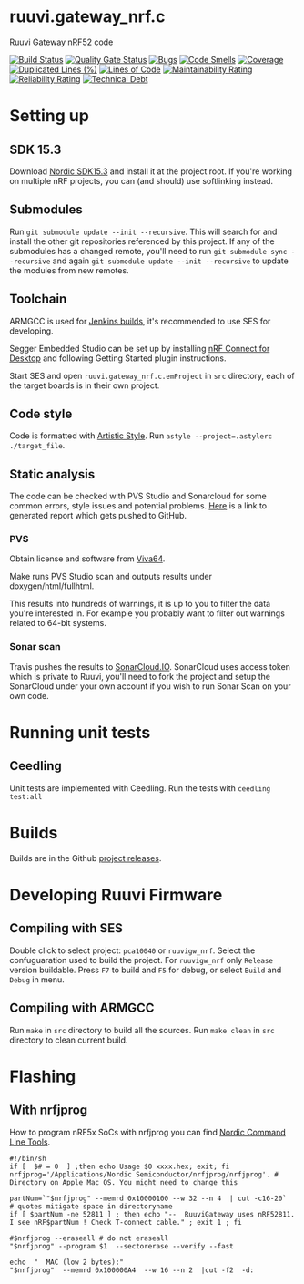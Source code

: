 # ruuvi.gateway_nrf.c
Ruuvi Gateway nRF52 code

[![Build Status](https://travis-ci.org/ruuvi/ruuvi.gateway_nrf.c.svg?branch=master)](https://travis-ci.org/ruuvi/ruuvi.gateway_nrf.c)
[![Quality Gate Status](https://sonarcloud.io/api/project_badges/measure?project=ruuvi.gateway_nrf.c&metric=alert_status)](https://sonarcloud.io/dashboard?id=ruuvi.gateway_nrf.c)
[![Bugs](https://sonarcloud.io/api/project_badges/measure?project=ruuvi.gateway_nrf.c&metric=bugs)](https://sonarcloud.io/dashboard?id=ruuvi.gateway_nrf.c)
[![Code Smells](https://sonarcloud.io/api/project_badges/measure?project=ruuvi.gateway_nrf.c&metric=code_smells)](https://sonarcloud.io/dashboard?id=ruuvi.gateway_nrf.c)
[![Coverage](https://sonarcloud.io/api/project_badges/measure?project=ruuvi.gateway_nrf.c&metric=coverage)](https://sonarcloud.io/dashboard?id=ruuvi.gateway_nrf.c)
[![Duplicated Lines (%)](https://sonarcloud.io/api/project_badges/measure?project=ruuvi.gateway_nrf.c&metric=duplicated_lines_density)](https://sonarcloud.io/dashboard?id=ruuvi.gateway_nrf.c)
[![Lines of Code](https://sonarcloud.io/api/project_badges/measure?project=ruuvi.gateway_nrf.c&metric=ncloc)](https://sonarcloud.io/dashboard?id=ruuvi.gateway_nrf.c)
[![Maintainability Rating](https://sonarcloud.io/api/project_badges/measure?project=ruuvi.gateway_nrf.c&metric=sqale_rating)](https://sonarcloud.io/dashboard?id=ruuvi.gateway_nrf.c)
[![Reliability Rating](https://sonarcloud.io/api/project_badges/measure?project=ruuvi.gateway_nrf.c&metric=reliability_rating)](https://sonarcloud.io/dashboard?id=ruuvi.gateway_nrf.c)
[![Technical Debt](https://sonarcloud.io/api/project_badges/measure?project=ruuvi.gateway_nrf.c&metric=sqale_index)](https://sonarcloud.io/dashboard?id=ruuvi.gateway_nrf.c)

# Setting up
## SDK 15.3
Download [Nordic SDK15.3](https://developer.nordicsemi.com/nRF5_SDK/nRF5_SDK_v15.x.x/) and install it at the project root.
If you're working on multiple nRF projects, you can (and should) use softlinking instead.

## Submodules
Run `git submodule update --init --recursive`. This will search for and install the other git repositories referenced by this project. If any of the submodules has a changed remote, you'll need to run `git submodule sync --recursive` and again `git submodule update --init --recursive` to update the modules from new remotes. 

## Toolchain
ARMGCC is used for [Jenkins builds](http://jenkins.ruuvi.com/job/ruuvi.gateway_nrf.c/), it's recommended to use SES for developing.
 
Segger Embedded Studio can be set up by installing [nRF Connect for Desktop](https://www.nordicsemi.com/?sc_itemid=%7BB935528E-8BFA-42D9-8BB5-83E2A5E1FF5C%7D) 
and following Getting Started plugin instructions.

Start SES and open `ruuvi.gateway_nrf.c.emProject` in `src` directory, each of the target boards is in their own project.

## Code style
Code is formatted with [Artistic Style](http://astyle.sourceforge.net). 
Run `astyle --project=.astylerc ./target_file`.

## Static analysis
The code can be checked with PVS Studio and Sonarcloud for some common errors, style issues and potential problems. [Here](https://ruuvi.github.io/ruuvi.gateway_nrf.c/fullhtml/index.html) is a link to generated report which gets pushed to GitHub.


### PVS
Obtain license and software from [Viva64](https://www.viva64.com/en/pvs-studio/).

Make runs PVS Studio scan and outputs results under doxygen/html/fullhtml. 

This results into hundreds of warnings, it is up to you to filter the data you're interested in. For example you probably want to filter out warnings related to 64-bit systems. 

### Sonar scan
Travis pushes the results to [SonarCloud.IO](https://sonarcloud.io/dashboard?id=ruuvi.gateway_nrf.c).
SonarCloud uses access token which is private to Ruuvi, you'll need to fork the project and setup
the SonarCloud under your own account if you wish to run Sonar Scan on your own code.

# Running unit tests
## Ceedling
Unit tests are implemented with Ceedling. Run the tests with
`ceedling test:all`

# Builds
Builds are in the Github [project releases](https://github.com/ruuvi/ruuvi.gateway_nrf.c/releases).

# Developing Ruuvi Firmware
## Compiling with SES
Double click to select project: `pca10040` or `ruuvigw_nrf`. 
Select the confuguaration used to build the project. For `ruuvigw_nrf` only `Release` version buildable.
Press `F7` to build and `F5` for debug, or select `Build` and `Debug` in menu.

## Compiling with ARMGCC
Run `make` in `src` directory to build all the sources. 
Run `make clean` in `src` directory to clean current build.

# Flashing
## With nrfjprog
How to program nRF5x SoCs with nrfjprog you can find [Nordic Command Line Tools](https://www.nordicsemi.com/Software-and-Tools/Development-Tools/nRF-Command-Line-Tools).
```
#!/bin/sh
if [  $# = 0  ] ;then echo Usage $0 xxxx.hex; exit; fi
nrfjprog='/Applications/Nordic Semiconductor/nrfjprog/nrfjprog'. #  Directory on Apple Mac OS. You might need to change this

partNum=`"$nrfjprog" --memrd 0x10000100 --w 32 --n 4  | cut -c16-20`    # quotes mitigate space in directoryname
if [ $partNum -ne 52811 ] ; then echo "--  RuuviGateway uses nRF52811. I see nRF$partNum ! Check T-connect cable." ; exit 1 ; fi

#$nrfjprog --eraseall # do not eraseall
"$nrfjprog" --program $1  --sectorerase --verify --fast 

echo  "  MAC (low 2 bytes):"
"$nrfjprog"  --memrd 0x100000A4  --w 16 --n 2  |cut -f2  -d:
```
